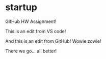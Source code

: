# startup
GitHub HW Assignment!

This is an edit from VS code!

And this is an edit from GitHub! Wowie zowie!

There we go... all better!